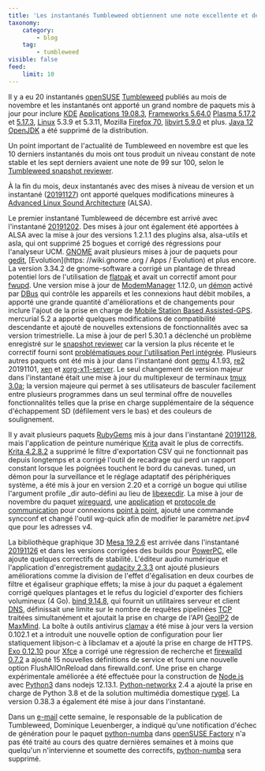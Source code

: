 ```yaml
---
title: 'Les instantanés Tumbleweed obtiennent une note excellente et des mises à jour de Krita, QEMU et Mesa'
taxonomy:
    category:
        - blog
    tag:
        - tumbleweed
visible: false
feed:
    limit: 10
---
```


Il y a eu 20 instantanés [openSUSE](https://www.opensuse.org/) [Tumbleweed](https://en.opensuse.org/Portal:Tumbleweed) publiés au mois de novembre et les instantanés ont apporté un grand nombre de paquets mis à jour pour inclure [KDE](https://kde.org/) [Applications 19.08.3](https://kde.org/announcements/announce-applications-19.08.3.php), [Frameworks 5.64.0](https://kde.org/announcements/kde-frameworks-5.64.0.php) [Plasma 5.17.2](https://kde.org/announcements/plasma-5.17.2.php) et [5.17.3](https://kde.org/announcements/plasma-5.17.3.php), [Linux](https://www.kernel.org/) 5.3.9 et 5.3.11, Mozilla [Firefox 70](https://www.mozilla.org/en-US/firefox/70.0/releasenotes/), [libvirt 5.9.0](https://www.libvirt.org/news.html) et plus.
[Java 12 OpenJDK](https://openjdk.java.net/projects/jdk/12/) a été supprimé de la distribution.

Un point important de l'actualité de Tumbleweed en novembre est que les 10 derniers instantanés du mois ont tous produit un niveau constant de note stable et les sept derniers avaient une note de 99 sur 100, selon le [Tumbleweed snapshot reviewer](http://review.tumbleweed.boombatower.com/).

À la fin du mois, deux instantanés avec des mises à niveau de version et un instantané ([20191127](https://lists.opensuse.org/opensuse-factory/2019-11/msg00363.html)) ont apporté quelques modifications mineures à [Advanced Linux Sound Architecture](https://alsa-project.org/) (ALSA).

Le premier instantané Tumbleweed de décembre est arrivé avec l'instantané [20191202](https://lists.opensuse.org/opensuse-factory/2019-12/msg00033.html). Des mises à jour ont également été apportées à ALSA avec la mise à jour des versions 1.2.1.1 des plugins alsa, alsa-utils et asla, qui ont supprimé 25 bogues et corrigé des régressions pour l'analyseur UCM.
[GNOME](https://www.gnome.org/) avait plusieurs mises à jour de paquets pour [gedit](https://wiki.gnome.org/Apps/Gedit), [Evolution](https: //wiki.gnome .org / Apps / Evolution) et plus encore. La version 3.34.2 de gnome-software a corrigé un plantage de thread potentiel lors de l'utilisation de [flatpak](https://flatpak.org/) et avait un correctif amont pour [fwupd](https://fwupd.org/).
Une version mise à jour de [ModemManager](https://www.freedesktop.org/wiki/Software/ModemManager/) 1.12.0, un [ démon](https://en.wikipedia.org/wiki/Daemon_(informatique)) activé par [DBus](https://dbus.freedesktop.org/) qui contrôle les appareils et les connexions haut débit mobiles, a apporté une grande quantité d'améliorations et de changements pour inclure l'ajout de la prise en charge de [Mobile Station Based Assisted-GPS](https://en.wikipedia.org/wiki/Assisted_GPS).
mercurial 5.2 a apporté quelques modifications de compatibilité descendante et ajouté de nouvelles extensions de fonctionnalités avec sa version trimestrielle. La mise à jour de perl 5.30.1 a déclenché un problème enregistré sur le [snapshot reviewer](http://review.tumbleweed.boombatower.com/) car la version la plus récente et le correctif fourni sont [problématiques pour l'utilisation Perl intégrée](https://lists.opensuse.org/opensuse-factory/2019-12/msg00034.html).
Plusieurs autres paquets ont été mis à jour dans l'instantané dont [qemu](https://www.qemu.org/) 4.1.93, [re2](https://github.com/google/re2) 20191101, [xen](https://xenproject.org/) et [xorg-x11-server](https://en.wikipedia.org/wiki/X.Org_Server). Le seul changement de version majeur dans l'instantané était une mise à jour du multiplexeur de terminaux [tmux](https://github.com/tmux/tmux/wiki) [3.0a](https://raw.githubusercontent.com/tmux/tmux/3.0a/CHANGES); la version majeure qui permet à ses utilisateurs de basculer facilement entre plusieurs programmes dans un seul terminal offre de nouvelles fonctionnalités telles que la prise en charge supplémentaire de la séquence d'échappement SD (défilement vers le bas) et des couleurs de soulignement.

Il y avait plusieurs paquets [RubyGems](https://rubygems.org/) mis à jour dans l'instantané [20191128](https://lists.opensuse.org/opensuse-factory/2019-11/msg00374.html), mais l'application de peinture numérique [Krita](https://krita.org/en/) avait le plus de correctifs.
[Krita 4.2.8.2](https://krita.org/en/item/krita-4-2-8-released/) a supprimé le filtre d'exportation CSV qui ne fonctionnait pas depuis longtemps et a corrigé l'outil de recadrage qui perd un rapport constant lorsque les poignées touchent le bord du canevas.
tuned, un démon pour la surveillance et le réglage adaptatif des périphériques système, a été mis à jour en version 2.20 et a corrigé un bogue qui utilise l'argument profile \_dir auto-défini au lieu de [libexecdir](https://www.gnu.org/prep/standards/html_node/Directory-Variables.html).
La mise à jour de novembre du paquet [wireguard](https://en.wikipedia.org/wiki/WireGuard), une [application](https://en.wikipedia.org/wiki/Software_application) et [protocole de communication](https://en.wikipedia.org/wiki/Communication_protocol) pour connexions [point à point](https://en.wikipedia.org/wiki/Point-to-point_protocol), ajouté une commande syncconf et changé l'outil wg-quick afin de modifier le paramètre *net.ipv4* que pour les adresses v4.

La bibliothèque graphique 3D [Mesa 19.2.6](http://www.linuxfromscratch.org/blfs/view/svn/x/mesa.html) est arrivée dans l'instantané [20191126](https://lists.opensuse.org/opensuse-factory/2019-11/msg00351.html) et dans les versions corrigées des builds pour [PowerPC](https://en.wikipedia.org/wiki/PowerPC), elle ajoute quelques correctifs de stabilité. L'éditeur audio numérique et l'application d'enregistrement [audacity 2.3.3](https://www.audacityteam.org/audacity-2-3-3-released/) ont ajouté plusieurs améliorations comme la division de l'effet d'égalisation en deux courbes de filtre et égaliseur graphique effets; la mise à jour du paquet a également corrigé quelques plantages et le refus du logiciel d'exporter des fichiers volumineux (4 Go).
[bind 9.14.8](http://www.linuxfromscratch.org/blfs/view/svn/server/bind.html), qui fournit un utilitaires serveur et client [DNS](https://en.wikipedia.org/wiki/Domain_Name_System), définissait une limite sur le nombre de requêtes pipelinées [TCP](https://en.wikipedia.org/wiki/Transmission_Control_Protocol) traitées simultanément et ajoutait la prise en charge de l'API [GeoIP2](https://dev.maxmind.com/geoip/geoip2/downloadable/) de [MaxMind](https://www.maxmind.com/).
La boîte à outils antivirus [clamav](https://software.opensuse.org/paquet/clamav) a été mise à jour vers la version 0.102.1 et a introduit une nouvelle option de configuration pour lier statiquement libjson-c à libclamav et a ajouté la prise en charge de HTTPS.
[Exo 0.12.10](http://www.linuxfromscratch.org/blfs/view/cvs/xfce/exo.html) pour [Xfce](https://www.xfce.org/) a corrigé une régression de recherche et [firewalld 0.7.2](https://firewalld.org/) a ajouté 15 nouvelles définitions de service et fourni une nouvelle option FlushAllOnReload dans firewalld.conf. Une prise en charge expérimentale améliorée a été effectuée pour la construction de [Node.js](https://nodejs.org/) avec [Python3](https://www.python.org/download/releases/3.0/) dans nodejs 12.13.1. [Python-networkx](https://www.python-course.eu/networkx.php) 2.4 a ajouté la prise en charge de Python 3.8 et de la solution multimédia domestique [rygel](https://wiki.gnome.org/Projects/Rygel). La version 0.38.3 a également été mise à jour dans l'instantané.

Dans un [e-mail](https://lists.opensuse.org/opensuse-factory/2019-12/msg00007.html) cette semaine, le responsable de la publication de Tumbleweed, Dominique Leuenberger, a indiqué qu'une notification d'échec de génération pour le paquet [python-numba](http://numba.pydata.org/) dans [openSUSE Factory](https://en.opensuse.org/Portal:Factory) n'a pas été traité au cours des quatre dernières semaines et à moins que quelqu'un n'intervienne et soumette des correctifs, [python-numba](http://numba.pydata.org/) sera supprimé.
